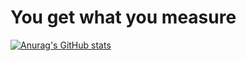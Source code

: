 # You get what you measure
[![Anurag's GitHub stats](https://github-readme-stats.vercel.app/api?username=HistoriaNonVult)](https://github.com/anuraghazra/github-readme-stats)
